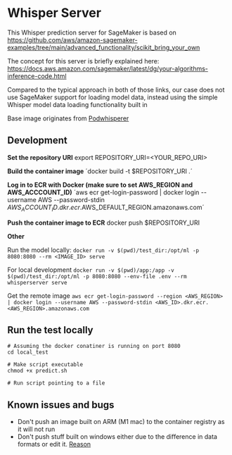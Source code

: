 # Whisper Server

This Whisper prediction server for SageMaker is based on 
https://github.com/aws/amazon-sagemaker-examples/tree/main/advanced_functionality/scikit_bring_your_own

The concept for this server is briefly explained here: https://docs.aws.amazon.com/sagemaker/latest/dg/your-algorithms-inference-code.html

Compared to the typical approach in both of those links, our case does not use SageMaker support for loading model data, instead using the simple Whisper model data loading functionality built in

Base image originates from [Podwhisperer](https://github.com/fourTheorem/podwhisperer)

## Development

**Set the repository URI**
export REPOSITORY_URI=<YOUR_REPO_URI>

**Build the container image**
´docker build -t $REPOSITORY_URI .´

**Log in to ECR with Docker (make sure to set AWS_REGION and AWS_ACCCOUNT_ID)**
´aws ecr get-login-password | docker login --username AWS --password-stdin $AWS_ACCOUNT_ID.dkr.ecr.$AWS_DEFAULT_REGION.amazonaws.com´

**Push the container image to ECR**
docker push $REPOSITORY_URI


**Other**

Run the model locally:
`docker run -v $(pwd)/test_dir:/opt/ml -p 8080:8080 --rm <IMAGE_ID> serve`

For local development
`docker run -v $(pwd)/app:/app -v $(pwd)/test_dir:/opt/ml -p 8080:8080 --env-file .env --rm whisperserver serve`

Get the remote image
`aws ecr get-login-password --region <AWS_REGION> | docker login --username AWS --password-stdin <AWS_ID>.dkr.ecr.<AWS_REGION>.amazonaws.com`


## Run the test locally
```
# Assuming the docker conatiner is running on port 8080
cd local_test

# Make script executable
chmod +x predict.sh

# Run script pointing to a file

```

## Known issues and bugs
* Don't push an image built on ARM (M1 mac) to the container registry as it will not run
* Don't push stuff built on windows either due to the difference in data formats or edit it. [Reason](https://askubuntu.com/questions/896860/usr-bin-env-python3-r-no-such-file-or-directory)

